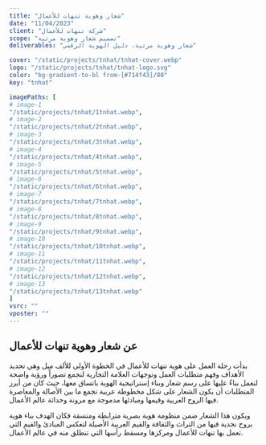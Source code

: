 ```yaml
---
title: "شعار وهوية تنهات للأعمال"
date: "11/04/2023"
client: "شركة تنهات للأعمال"
scope: "تصميم شعار وهوية مرئية"
deliverables: "شعار وهوية مرئية، دليل الهوية الرقمي"

cover: "/static/projects/tnhat/tnhat-cover.webp"
logo: "/static/projects/tnhat/tnhat-logo.svg"
color: "bg-gradient-to-bl from-[#714f43]/80"
key: "tnhat"

imagePaths: [
# image-1
"/static/projects/tnhat/1tnhat.webp",
# image-2
"/static/projects/tnhat/2tnhat.webp",
# image-3
"/static/projects/tnhat/3tnhat.webp",
# image-4
"/static/projects/tnhat/4tnhat.webp",
# image-5
"/static/projects/tnhat/5tnhat.webp",
# image-6
"/static/projects/tnhat/6tnhat.webp",
# image-7
"/static/projects/tnhat/7tnhat.webp",
# image-8
"/static/projects/tnhat/8tnhat.webp",
# image-9
"/static/projects/tnhat/9tnhat.webp",
# image-10
"/static/projects/tnhat/10tnhat.webp",
# image-11
"/static/projects/tnhat/11tnhat.webp",
# image-12
"/static/projects/tnhat/12tnhat.webp",
# image-13
"/static/projects/tnhat/13tnhat.webp"
]
vsrc: ""
vposter: ""
---
```


## عن شعار وهوية تنهات للأعمال

بدأت رحلة العمل على هوية تنهات للأعمال في الخطوة الأولى للألف ميل وهي تحديد الأهداف وفهم متطلبات العمل وتوجهات العلامة التجارية لنجمع تصوراً ورؤية واضحة لنعمل بناءً عليها على رسم شعار وبناء إستراتيجية الهوية باتساق معها، حيث كان من أبرز المتطلبات أن يكون الشعار على شكل مخطوطة عربية تجمع ما بين الأصالة والمعاصرة فيها الروح العربية وقيمها ومبادئها مدموجة مع مرونة وحداثة عالم الأعمال.

ويكون هذا الشعار ضمن منظومة هوية بصرية مترابطة ومتسقة فكان الهدف بناء هوية بروح نجدية فيها من التراث والثقافة والقيم العربية الأصيلة لتعكس المبادئ والقيم التي تعمل بها تنهات للأعمال ومركزها ومسقط رأسها التي تنطلق منه في عالم الأعمال.
